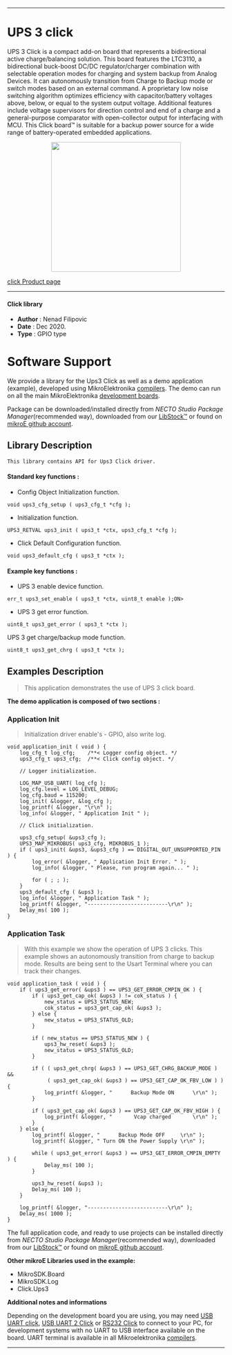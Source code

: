 
---
# UPS 3 click

UPS 3 Click is a compact add-on board that represents a bidirectional active charge/balancing solution. This board features the LTC3110, a bidirectional buck-boost DC/DC regulator/charger combination with selectable operation modes for charging and system backup from Analog Devices. It can autonomously transition from Charge to Backup mode or switch modes based on an external command. A proprietary low noise switching algorithm optimizes efficiency with capacitor/battery voltages above, below, or equal to the system output voltage. Additional features include voltage supervisors for direction control and end of a charge and a general-purpose comparator with open-collector output for interfacing with MCU. This Click board™ is suitable for a backup power source for a wide range of battery-operated embedded applications.

<p align="center">
  <img src="https://download.mikroe.com/images/click_for_ide/ups3_click.png" height=300px>
</p>

[click Product page](https://www.mikroe.com/ups-3)

---


#### Click library

- **Author**        : Nenad Filipovic
- **Date**          : Dec 2020.
- **Type**          : GPIO type


# Software Support

We provide a library for the Ups3 Click
as well as a demo application (example), developed using MikroElektronika
[compilers](https://www.mikroe.com/necto-studio).
The demo can run on all the main MikroElektronika [development boards](https://www.mikroe.com/development-boards).

Package can be downloaded/installed directly from *NECTO Studio Package Manager*(recommended way), downloaded from our [LibStock&trade;](https://libstock.mikroe.com) or found on [mikroE github account](https://github.com/MikroElektronika/mikrosdk_click_v2/tree/master/clicks).

## Library Description

```
This library contains API for Ups3 Click driver.
```

#### Standard key functions :

- Config Object Initialization function.
```
void ups3_cfg_setup ( ups3_cfg_t *cfg );
```

- Initialization function.
```
UPS3_RETVAL ups3_init ( ups3_t *ctx, ups3_cfg_t *cfg );
```

- Click Default Configuration function.
```
void ups3_default_cfg ( ups3_t *ctx );
```

#### Example key functions :

- UPS 3 enable device function.
```
err_t ups3_set_enable ( ups3_t *ctx, uint8_t enable );ON>
```

- UPS 3 get error function.
```
uint8_t ups3_get_error ( ups3_t *ctx );
```

 UPS 3 get charge/backup mode function.
```
uint8_t ups3_get_chrg ( ups3_t *ctx );
```

## Examples Description

> This application demonstrates the use of UPS 3 click board. 

**The demo application is composed of two sections :**

### Application Init

> Initialization driver enable's - GPIO, also write log.

```
void application_init ( void ) {
    log_cfg_t log_cfg;    /**< Logger config object. */
    ups3_cfg_t ups3_cfg;  /**< Click config object. */

    // Logger initialization.

    LOG_MAP_USB_UART( log_cfg );
    log_cfg.level = LOG_LEVEL_DEBUG;
    log_cfg.baud = 115200;
    log_init( &logger, &log_cfg );
    log_printf( &logger, "\r\n" );
    log_info( &logger, " Application Init " );

    // Click initialization.

    ups3_cfg_setup( &ups3_cfg );
    UPS3_MAP_MIKROBUS( ups3_cfg, MIKROBUS_1 );
    if ( ups3_init( &ups3, &ups3_cfg ) == DIGITAL_OUT_UNSUPPORTED_PIN ) {
        log_error( &logger, " Application Init Error. " );
        log_info( &logger, " Please, run program again... " );

        for ( ; ; );
    }
    ups3_default_cfg ( &ups3 );
    log_info( &logger, " Application Task " );
    log_printf( &logger, "--------------------------\r\n" );
    Delay_ms( 100 );
}
```

### Application Task

> With this example we show the operation of UPS 3 clicks.
> This example shows an autonomously transition from charge to backup mode.
> Results are being sent to the Usart Terminal where you can track their changes. 

```
void application_task ( void ) {      
    if ( ups3_get_error( &ups3 ) == UPS3_GET_ERROR_CMPIN_OK ) {
        if ( ups3_get_cap_ok( &ups3 ) != cok_status ) {
            new_status = UPS3_STATUS_NEW; 
            cok_status = ups3_get_cap_ok( &ups3 );
        } else {
            new_status = UPS3_STATUS_OLD;    
        }
    
        if ( new_status == UPS3_STATUS_NEW ) {
            ups3_hw_reset( &ups3 );
            new_status = UPS3_STATUS_OLD;
        }
        
        if ( ( ups3_get_chrg( &ups3 ) == UPS3_GET_CHRG_BACKUP_MODE ) && 
             ( ups3_get_cap_ok( &ups3 ) == UPS3_GET_CAP_OK_FBV_LOW ) ) {
            log_printf( &logger, "      Backup Mode ON      \r\n" );
        }
        
        if ( ups3_get_cap_ok( &ups3 ) == UPS3_GET_CAP_OK_FBV_HIGH ) {
            log_printf( &logger, "       Vcap charged       \r\n" );
        }
    } else {
        log_printf( &logger, "      Backup Mode OFF     \r\n" );
        log_printf( &logger, " Turn ON the Power Supply \r\n" );
            
        while ( ups3_get_error( &ups3 ) == UPS3_GET_ERROR_CMPIN_EMPTY ) {
            Delay_ms( 100 );   
        }
            
        ups3_hw_reset( &ups3 );
        Delay_ms( 100 );
    }
    
    log_printf( &logger, "--------------------------\r\n" );
    Delay_ms( 1000 );
}
```

The full application code, and ready to use projects can be installed directly from *NECTO Studio Package Manager*(recommended way), downloaded from our [LibStock&trade;](https://libstock.mikroe.com) or found on [mikroE github account](https://github.com/MikroElektronika/mikrosdk_click_v2/tree/master/clicks).

**Other mikroE Libraries used in the example:**

- MikroSDK.Board
- MikroSDK.Log
- Click.Ups3

**Additional notes and informations**

Depending on the development board you are using, you may need
[USB UART click](https://www.mikroe.com/usb-uart-click),
[USB UART 2 Click](https://www.mikroe.com/usb-uart-2-click) or
[RS232 Click](https://www.mikroe.com/rs232-click) to connect to your PC, for
development systems with no UART to USB interface available on the board. UART
terminal is available in all Mikroelektronika
[compilers](https://shop.mikroe.com/compilers).

---
